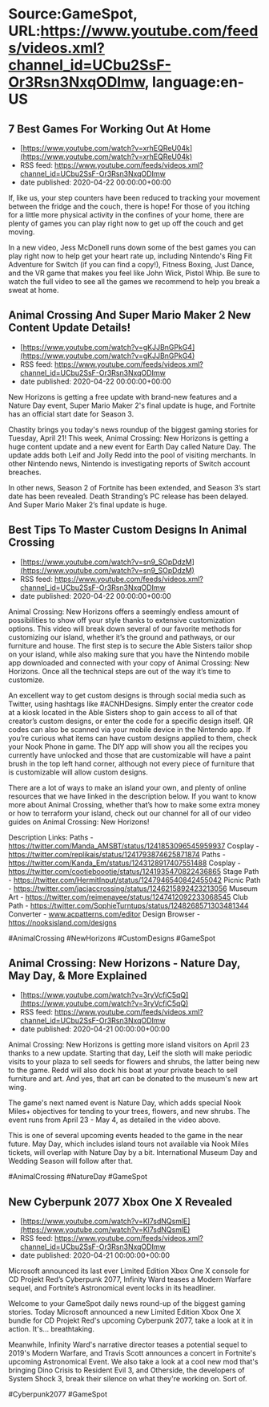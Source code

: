# Source:GameSpot, URL:https://www.youtube.com/feeds/videos.xml?channel_id=UCbu2SsF-Or3Rsn3NxqODImw, language:en-US

## 7 Best Games For Working Out At Home
 - [https://www.youtube.com/watch?v=xrhEQReU04k](https://www.youtube.com/watch?v=xrhEQReU04k)
 - RSS feed: https://www.youtube.com/feeds/videos.xml?channel_id=UCbu2SsF-Or3Rsn3NxqODImw
 - date published: 2020-04-22 00:00:00+00:00

If, like us, your step counters have been reduced to tracking your movement between the fridge and the couch, there is hope! For those of you itching for a little more physical activity in the confines of your home, there are plenty of games you can play right now to get up off the couch and get moving.

In a new video, Jess McDonell runs down some of the best games you can play right now to help get your heart rate up, including Nintendo's Ring Fit Adventure for Switch (if you can find a copy!), Fitness Boxing, Just Dance, and the VR game that makes you feel like John Wick, Pistol Whip. Be sure to watch the full video to see all the games we recommend to help you break a sweat at home.

## Animal Crossing And Super Mario Maker 2 New Content Update Details!
 - [https://www.youtube.com/watch?v=gKJJBnGPkG4](https://www.youtube.com/watch?v=gKJJBnGPkG4)
 - RSS feed: https://www.youtube.com/feeds/videos.xml?channel_id=UCbu2SsF-Or3Rsn3NxqODImw
 - date published: 2020-04-22 00:00:00+00:00

New Horizons is getting a free update with brand-new features and a Nature Day event, Super Mario Maker 2's final update is huge, and Fortnite has an official start date for Season 3. 

Chastity brings you today's news roundup of the biggest gaming stories for Tuesday, April 21! This week, Animal Crossing: New Horizons is getting a huge content update and a new event for Earth Day called Nature Day. The update adds both Leif and Jolly Redd into the pool of visiting merchants. In other Nintendo news, Nintendo is investigating reports of Switch account breaches. 

In other news, Season 2 of Fortnite has been extended, and Season 3’s start date has been revealed. Death Stranding’s PC release has been delayed. And Super Mario Maker 2’s final update is huge.

## Best Tips To Master Custom Designs In Animal Crossing
 - [https://www.youtube.com/watch?v=sn9_SOpDdzM](https://www.youtube.com/watch?v=sn9_SOpDdzM)
 - RSS feed: https://www.youtube.com/feeds/videos.xml?channel_id=UCbu2SsF-Or3Rsn3NxqODImw
 - date published: 2020-04-22 00:00:00+00:00

Animal Crossing: New Horizons offers a seemingly endless amount of possibilities to show off your style thanks to extensive customization options.  This video will break down several of our favorite methods for customizing our island, whether it’s the ground and pathways, or our furniture and house. The first step is to secure the Able Sisters tailor shop on your island, while also making sure that you have the Nintendo mobile app downloaded and connected with your copy of Animal Crossing: New Horizons. Once all the technical steps are out of the way it’s time to customize.

An excellent way to get custom designs is through social media such as Twitter, using hashtags like #ACNHDesigns. Simply enter the creator code at a kiosk located in the Able Sisters shop to gain access to all of that creator’s custom designs, or enter the code for a specific design itself. QR codes can also be scanned via your mobile device in the Nintendo app. If you’re curious what items can have custom designs applied to them, check your Nook Phone in game. The DIY app will show you all the recipes you currently have unlocked and those that are customizable will have a paint brush in the top left hand corner, although not every piece of furniture that is customizable will allow custom designs.

There are a lot of ways to make an island your own, and plenty of online resources that we have linked in the description below. If you want to know more about Animal Crossing, whether that’s how to make some extra money or how to terraform your island, check out our channel for all of our video guides on Animal Crossing: New Horizons!

Description Links:
Paths - https://twitter.com/Manda_AMSBT/status/1241853096545959937
Cosplay - https://twitter.com/replikais/status/1241793874625871874
Paths - https://twitter.com/Kanda_Em/status/1243128917407551488
Cosplay - https://twitter.com/cootieboootie/status/1241935470822436865
Stage Path - https://twitter.com/HermitInput/status/1247946540842455042
Picnic Path - https://twitter.com/jacjaccrossing/status/1246215892423213056
Museum Art - https://twitter.com/reimenayee/status/1247412092233068545
Club Path - https://twitter.com/SophieTurntups/status/1248268571303481344
Converter - www.acpatterns.com/editor
Design Browser - https://nooksisland.com/designs

#AnimalCrossing #NewHorizons #CustomDesigns #GameSpot

## Animal Crossing: New Horizons - Nature Day, May Day, & More Explained
 - [https://www.youtube.com/watch?v=3ryVcfiC5qQ](https://www.youtube.com/watch?v=3ryVcfiC5qQ)
 - RSS feed: https://www.youtube.com/feeds/videos.xml?channel_id=UCbu2SsF-Or3Rsn3NxqODImw
 - date published: 2020-04-21 00:00:00+00:00

Animal Crossing: New Horizons is getting more island visitors on April 23 thanks to a new update. Starting that day, Leif the sloth will make periodic visits to your plaza to sell seeds for flowers and shrubs, the latter being new to the game. Redd will also dock his boat at your private beach to sell furniture and art. And yes, that art can be donated to the museum's new art wing.

The game's next named event is Nature Day, which adds special Nook Miles+ objectives for tending to your trees, flowers, and new shrubs. The event runs from April 23 - May 4, as detailed in the video above.

This is one of several upcoming events headed to the game in the near future. May Day, which includes island tours not available via Nook Miles tickets, will overlap with Nature Day by a bit. International Museum Day and Wedding Season will follow after that.

#AnimalCrossing #NatureDay #GameSpot

## New Cyberpunk 2077 Xbox One X Revealed
 - [https://www.youtube.com/watch?v=Kl7sdNQsmlE](https://www.youtube.com/watch?v=Kl7sdNQsmlE)
 - RSS feed: https://www.youtube.com/feeds/videos.xml?channel_id=UCbu2SsF-Or3Rsn3NxqODImw
 - date published: 2020-04-21 00:00:00+00:00

Microsoft announced its last ever Limited Edition Xbox One X console for CD Projekt Red’s Cyberpunk 2077, Infinity Ward teases a Modern Warfare sequel, and Fortnite’s Astronomical event locks in its headliner. 

Welcome to your GameSpot daily news round-up of the biggest gaming stories. Today Microsoft announced a new Limited Edition Xbox One X bundle for CD Projekt Red's upcoming Cyberpunk 2077, take a look at it in action. It's... breathtaking. 

Meanwhile, Infinity Ward's narrative director teases a potential sequel to 2019's Modern Warfare, and Travis Scott announces a concert in Fortnite's upcoming Astronomical Event. We also take a look at a cool new mod that's bringing Dino Crisis to Resident Evil 3, and Otherside, the developers of System Shock 3, break their silence on what they're working on. Sort of. 

#Cyberpunk2077 #GameSpot

